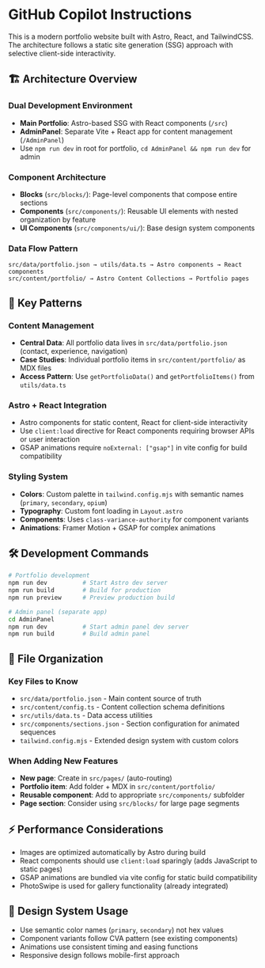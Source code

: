 # GitHub Copilot Instructions

This is a modern portfolio website built with Astro, React, and TailwindCSS. The architecture follows a static site generation (SSG) approach with selective client-side interactivity.

## 🏗️ Architecture Overview

### Dual Development Environment

- **Main Portfolio**: Astro-based SSG with React components (`/src`)
- **AdminPanel**: Separate Vite + React app for content management (`/AdminPanel`)
- Use `npm run dev` in root for portfolio, `cd AdminPanel && npm run dev` for admin

### Component Architecture

- **Blocks** (`src/blocks/`): Page-level components that compose entire sections
- **Components** (`src/components/`): Reusable UI elements with nested organization by feature
- **UI Components** (`src/components/ui/`): Base design system components

### Data Flow Pattern

```
src/data/portfolio.json → utils/data.ts → Astro components → React components
src/content/portfolio/ → Astro Content Collections → Portfolio pages
```

## 🔧 Key Patterns

### Content Management

- **Central Data**: All portfolio data lives in `src/data/portfolio.json` (contact, experience, navigation)
- **Case Studies**: Individual portfolio items in `src/content/portfolio/` as MDX files
- **Access Pattern**: Use `getPortfolioData()` and `getPortfolioItems()` from `utils/data.ts`

### Astro + React Integration

- Astro components for static content, React for client-side interactivity
- Use `client:load` directive for React components requiring browser APIs or user interaction
- GSAP animations require `noExternal: ["gsap"]` in vite config for build compatibility

### Styling System

- **Colors**: Custom palette in `tailwind.config.mjs` with semantic names (`primary`, `secondary`, `opium`)
- **Typography**: Custom font loading in `Layout.astro`
- **Components**: Uses `class-variance-authority` for component variants
- **Animations**: Framer Motion + GSAP for complex animations

## 🛠️ Development Commands

```bash
# Portfolio development
npm run dev          # Start Astro dev server
npm run build        # Build for production
npm run preview      # Preview production build

# Admin panel (separate app)
cd AdminPanel
npm run dev          # Start admin panel dev server
npm run build        # Build admin panel
```

## 📁 File Organization

### Key Files to Know

- `src/data/portfolio.json` - Main content source of truth
- `src/content/config.ts` - Content collection schema definitions
- `src/utils/data.ts` - Data access utilities
- `src/components/sections.json` - Section configuration for animated sequences
- `tailwind.config.mjs` - Extended design system with custom colors

### When Adding New Features

- **New page**: Create in `src/pages/` (auto-routing)
- **Portfolio item**: Add folder + MDX in `src/content/portfolio/`
- **Reusable component**: Add to appropriate `src/components/` subfolder
- **Page section**: Consider using `src/blocks/` for large page segments

## ⚡ Performance Considerations

- Images are optimized automatically by Astro during build
- React components should use `client:load` sparingly (adds JavaScript to static pages)
- GSAP animations are bundled via vite config for static build compatibility
- PhotoSwipe is used for gallery functionality (already integrated)

## 🎨 Design System Usage

- Use semantic color names (`primary`, `secondary`) not hex values
- Component variants follow CVA pattern (see existing components)
- Animations use consistent timing and easing functions
- Responsive design follows mobile-first approach
